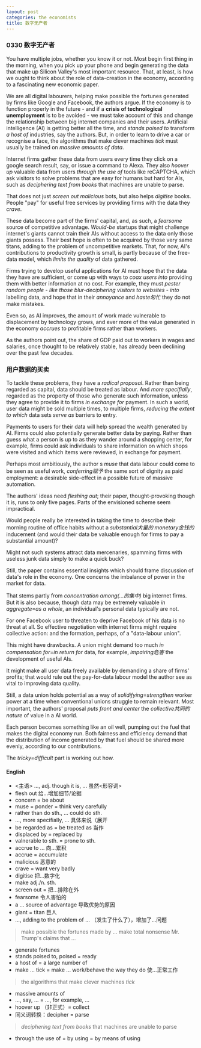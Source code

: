 ```yaml
---
layout: post
categories: the economists
title: 数字无产者
---
```


### 0330 数字无产者

You have multiple jobs, whether you know it or not. Most begin first thing in the morning, when you pick up your phone and begin generating the data that make up Silicon Valley's most important resource. That, at least, is how we ought to think about the role of data-creation in the economy, according to a fascinating new economic paper.

We are all digital labourers, helping make possible the fortunes generated by firms like Google and Facebook, the authors argue. If the economy is to function properly in the future - and if a **crisis of technological unemployment** is to be avoided - we must take account of this and change the relationship between big internet companies and their users. Artificial intelligence (AI) is getting better all the time, and *stands poised to* transform *a host of* industries, say the authors. But, in order to learn to drive a car or recognise a face, the algorithms that make clever machines *tick* must usually be trained on *massive amounts of data*.

Internet firms gather these data from users every time they click on a google search result, say, or issue a command to Alexa. They also *hoover up* valuable data from users *through the use of* tools like reCAPTCHA, which ask visitors to solve problems that are easy for humans but hard for AIs, such as *deciphering text from books* that machines are unable to parse.

That does not just *screen out* *malicious* bots, but also helps *digitise* books. People "pay" for useful free services by providing firms with the data they *crave*.

These data become part of the firms' capital, and, as such, a *fearsome* source of competitive advantage. *Would-be* startups that might challenge internet's giants cannot train their AIs without access to the data only those giants possess. Their best hope is often to be acquired by those very same titans, adding to the problem of uncompetitive markets. That, for now, AI's contributions to productivity growth is small, is partly because of the free-data model, which *limits the quality* of data gathered.

Firms trying to develop useful applications for AI must hope that the data they have are sufficient, or come up with ways to *coax users into* providing them with better information at no cost. For example, they must *pester random people - like those blur-deciphering visitors to websites - into* labelling data, and hope that in their *annoyance* and *haste匆忙* they do not make mistakes.

Even so, as AI improves, the amount of work made vulnerable to displacement by technology grows, and ever more of the value generated in the economy *accrues* to profitable firms rather than workers.

As the authors point out, the share of GDP paid out to workers in wages and salaries, once thought to be relatively stable, has already been declining over the past few decades.

### 用户数据的买卖

To tackle these problems, they have a *radical proposal*. Rather than being regarded as capital, data should be treated as labour. And *more specifially*, regarded as the property of those who generate such information, unless they agree to provide it to firms *in exchange for* payment. In such a world, user data might be sold multiple times, to multiple firms, *reducing the extent to which* data sets *serve as* barriers to entry.

Payments to users for their data will help spread the wealth generated by AI. Firms could also potentially generate better data by paying. Rather than guess what a person is up to as they wander around a shopping center, for example, firms could ask individuals to share information on which shops were visited and which items were reviewed, in exchange for payment.

Perhaps most ambitiously, the author s *muse* that data labour could come to be seen as useful work, *conferring赋予* the same sort of dignity as paid employment: a desirable side-effect in a possible future of massive automation.

The authors' ideas need *fleshing out*; their paper, thought-provoking though it is, runs to only five pages. Parts of the envisioned scheme seem impractical.

Would people really be interested in taking the time to describe their morning routine of office habits without a *substantial大量的* *monetary金钱的* inducement (and would their data be valuable enough for firms to pay a substantial amount)?

Might not such systems attract data mercenaries, spamming firms with useless junk data simply to make a quick buck?

Still, the paper contains essential insights which should frame discussion of data's role in the economy. One concerns the imbalance of power in the market for data.

That stems partly from *concentration among(...的集中)* big internet firms. But it is also because, though data may be extremely valuable *in aggregate=as a whole*, an individual's personal data typically are not.

For one Facebook user to threaten to deprive Facebook of his data is no threat at all. So effective negotiation with internet firms might require collective action: and the formation, perhaps, of a "data-labour union".

This might have drawbacks. A union might demand too much *in compensation for=in return for* data, for example, *impairing危害* the development of useful AIs.

It might make all user data freely available by demanding a share of firms' profits; that would rule out the pay-for-data labour model the author see as vital to improving data quality.

Still, a data union holds potential as a way of *solidifying=strengthen* worker power at a time when conventional unions struggle to remain relevant. Most important, the authors' proposal *puts front and center* the *collective共同的 nature* of value in a AI world.

Each person becomes something like an oil well, pumping out the fuel that makes the digital economy run. Both fairness and efficiency demand that the distribution of income generated by that fuel should be shared more evenly, according to our contributions.

The *tricky=difficult* part is working out how.


#### English

* <主语> ..., adj. though it is, ... 虽然<形容词>
* flesh out 给...增加细节/论据
* concern = be about
* muse = ponder = think very carefully
* rather than do sth., ... could do sth.
* ..., more specifially, ... 具体来说（展开
* be regarded as = be treated as 当作
* displaced by = replaced by
* valnerable to sth. = prone to sth.
* accrue to ... 向...累积
* accrue = accumulate
* malicious 恶意的
* crave = want very badly
* digitise 把...数字化
* make adj./n. sth.
* screen out = 把...排除在外
* fearsome 令人害怕的
* a ... source of advantage 导致优势的原因
* giant = titan 巨人
* ..., adding to the problem of ... （发生了什么了），增加了...问题
> make possible the fortunes made by ...
> make total nonsense Mr. Trump's claims that ...

* generate fortunes
* stands poised to, poised = ready
* a host of = a large number of
* make ... tick = make ... work/behave the way they do 使...正常工作
> the algorithms that make clever machines *tick*

* massive amounts of
* ..., say, ... = ..., for example, ...
* hoover up （非正式）= collect
* 同义词转换：decipher = parse
> *deciphering text from books* that machines are unable to parse

* through the use of = by using = by means of using

